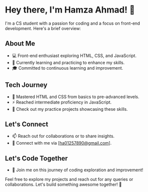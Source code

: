 # Hey there, I'm Hamza Ahmad! 👋

I'm a CS student with a passion for coding and a focus on front-end development. Here's a brief overview:

## About Me
- 💻 Front-end enthusiast exploring HTML, CSS, and JavaScript.
- 🌱 Currently learning and practicing to enhance my skills.
- 🎓 Committed to continuous learning and improvement.

## Tech Journey
- 🚀 Mastered HTML and CSS from basics to pre-advanced levels.
- ⚡ Reached intermediate proficiency in JavaScript.
- 🔧 Check out my practice projects showcasing these skills.

## Let's Connect
- 📫 Reach out for collaborations or to share insights.
- 💬 Connect with me via [ha01257890@gmail.com].

## Let's Code Together
- 🌟 Join me on this journey of coding exploration and improvement!

Feel free to explore my projects and reach out for any queries or collaborations. Let's build something awesome together! 🚀

<!---
HamzaThepixelpro/HamzaThepixelpro is a ✨ special ✨ repository because its `README.md` (this file) appears on your GitHub profile.
You can click the Preview link to take a look at your changes.
--->
